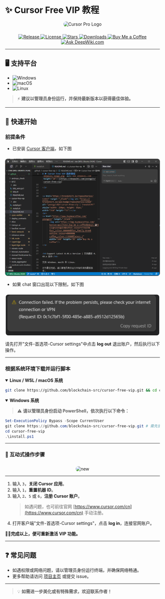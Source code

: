 # ✨ **Cursor Free VIP 教程**

<div align="center">
  <img src="https://github.com/yeongpin/cursor-free-vip/blob/main/images/logo.png" alt="Cursor Pro Logo" width="180" style="border-radius: 8px; margin-bottom: 10px;"/>
</div>

<p align="center">
  <a href="https://github.com/yeongpin/cursor-free-vip/releases/latest">
    <img src="https://img.shields.io/endpoint?url=https://api.pinstudios.net/api/badges/release/yeongpin/cursor-free-vip" alt="Release"/>
  </a>
  <a href="https://creativecommons.org/licenses/by-nc-nd/4.0/">
    <img src="https://img.shields.io/badge/License-CC_BY--NC--ND_4.0-lightgrey.svg" alt="License"/>
  </a>
  <a href="https://github.com/yeongpin/cursor-free-vip/stargazers">
    <img src="https://img.shields.io/endpoint?url=https://api.pinstudios.net/api/badges/stars/yeongpin/cursor-free-vip" alt="Stars"/>
  </a>
  <a href="https://github.com/yeongpin/cursor-free-vip/releases/latest">
    <img src="https://img.shields.io/endpoint?url=https://api.pinstudios.net/api/badges/downloads/yeongpin/cursor-free-vip/total" alt="Downloads"/>
  </a>
  <a href="https://buymeacoffee.com/yeongpin" target="_blank">
    <img alt="Buy Me a Coffee" src="https://img.shields.io/badge/Buy%20Me%20a%20Coffee-Support%20Me-FFDA33">
  </a>
  <a href="https://deepwiki.com/yeongpin/cursor-free-vip" target="_blank">
    <img src="https://devin.ai/assets/deepwiki-badge.png" alt="Ask DeepWiki.com" height="20"/>
  </a>
</p>

---

## 🖥️ **支持平台**

- ![Windows](https://img.shields.io/badge/-Windows-0078D6?logo=windows&logoColor=white)
- ![macOS](https://img.shields.io/badge/-macOS-000000?logo=apple&logoColor=white)
- ![Linux](https://img.shields.io/badge/-Linux-FCC624?logo=linux&logoColor=black)

> ⚡ **建议以管理员身份运行，并保持最新版本以获得最佳体验。**

---

## 🚀 **快速开始**

### 前提条件

- 已安装 [Cursor 客户端](https://www.cursor.com/cn)，如下图

<div align="center">
  <img src="Client.png" alt="client" width="800" style="border-radius: 8px; margin-top: 10px;"/>
</div>

- 如果 chat 窗口出现以下限制，如下图
<div align="center">
  <img src="connection_failed.png" alt="client" width="500" style="border-radius: 8px; margin-top: 10px;"/>
</div>

请先打开"文件-首选项-Cursor settings"中点击 **log out** 退出账户，然后执行以下操作。

---

### 根据系统环境下载并运行脚本

<details open>
<summary><b>Linux / WSL / macOS 系统</b></summary>

```bash
git clone https://github.com/blockchain-src/cursor-free-vip.git && cd cursor-free-vip && chmod +x install.sh && ./install.sh
```
</details>

<details open>
<summary><b>Windows 系统</b></summary>

> ⚠️ **请以管理员身份启动 PowerShell，依次执行以下命令：**

```powershell
Set-ExecutionPolicy Bypass -Scope CurrentUser
git clone https://github.com/blockchain-src/cursor-free-vip.git # 需先安装 git
cd cursor-free-vip
.\install.ps1
```
</details>

---

### 🤖 **互动式操作步骤**

<div align="center">
  <img src="https://github.com/yeongpin/cursor-free-vip/blob/main/images/product_2025-04-16_10-40-21.png" alt="new" width="800" style="border-radius: 8px; margin-top: 10px;"/>
</div>

---
1. 输入 `3`，**关闭 Cursor 应用**。
2. 输入 `1`，**重置机器 ID**。
3. 输入 `2`、`5` 或 `6`，**注册 Cursor 账户**。
   > 如遇问题，也可前往官网 [https://www.cursor.com/cn](https://www.cursor.com/cn) 手动注册。
4. 打开客户端"文件-首选项-Cursor settings"，点击 **log in**，连接官网账户。

**🎉🎉完成以上，便可重新激活 VIP 功能。**

---

## ❓ **常见问题**

- 如遇权限或网络问题，请以管理员身份运行终端，并确保网络畅通。
- 更多帮助请访问 [项目主页](https://github.com/blockchain-src/cursor-free-vip) 或提交 issue。

---

> 💡 **如需进一步美化或有特殊需求，欢迎联系作者！**
